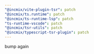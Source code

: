 ```yaml
---
"@incmix/vite-plugin-tsr": patch
"@incmix/ts.runtime": patch
"@incmix/ts-runtime-lsp": patch
"ts-runtime-vscode": patch
"@incmix/tsr-utils": patch
"@incmix/typescript-tsr-plugin": patch
---
```


bump again
